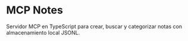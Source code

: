 # MCP Notes

Servidor MCP en TypeScript para crear, buscar y categorizar notas con almacenamiento local JSONL.
